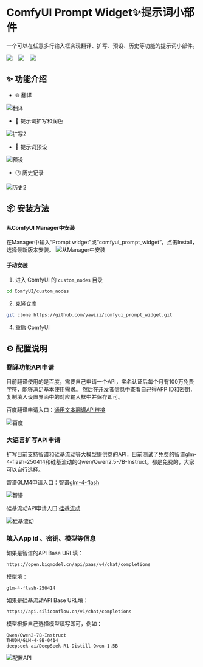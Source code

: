 


# ComfyUI Prompt Widget✨提示词小部件
一个可以在任意多行输入框实现翻译、扩写、预设、历史等功能的提示词小部件。    

<a href="https://space.bilibili.com/520680644"><img src="https://img.shields.io/badge/B%E7%AB%99-%E4%BD%BF%E7%94%A8%E8%AF%B4%E6%98%8E-blue?logo=bilibili&logoColor=2300A5DC&labelColor=%23FFFFFF"></a> &ensp;
<a href="https://v.douyin.com/gJnTFSw_tZI/"><img src="https://img.shields.io/badge/%E6%8A%96%E9%9F%B3-%E4%BD%BF%E7%94%A8%E8%AF%B4%E6%98%8E-blue?style=flat&logo=TikTok&logoColor=%2324292E&labelColor=%23FFFFFF"></a> &ensp;
<a href="https://qm.qq.com/cgi-bin/qm/qr?k=rLqiPclphF6D3aGc5Qu0bh6oPa8y0sjt&jump_from=webapi&authKey=JtSkQvgI9EZQPcZzmkqBSFkgregRcv56sz/Di637SxzpDHYtCbE8hQGAvk+EoxW"><img src="https://img.shields.io/badge/QQ%E7%BE%A4-15327075-blue?logo=QQ&logoColor=2300A5DC&labelColor=%23FFFFFF&link=https%3A%2F%2Fspace.bilibili.com%2F520680644"></a> &ensp;





## ✨ 功能介绍

- 🌐 翻译  

![翻译](https://github.com/user-attachments/assets/25767da7-42bf-47a4-aba0-95db9285a4bf)  

  
- 💫 提示词扩写和润色  

![扩写2](https://github.com/user-attachments/assets/942f3acc-8d4d-4e79-a7da-8e389f3d8437)


  
- 📒 提示词预设  

![预设](https://github.com/user-attachments/assets/65becfc3-ddc7-4ab5-946f-12a47cafa4b6)  

- 🕐 历史记录  

![历史2](https://github.com/user-attachments/assets/e20b60a7-4756-4a54-b6a2-c6253c28bfa0)



## 📦 安装方法

#### 从ComfyUI Manager中安装
在Manager中输入“Prompt widget”或“comfyui_prompt_widget”，点击Install，选择最新版本安装。
![从Manager中安装](https://github.com/user-attachments/assets/2c357c5a-ecf2-45ea-8eb0-f76ee975ea6c)



#### 手动安装

1. 进入 ComfyUI 的 `custom_nodes` 目录
```bash
cd ComfyUI/custom_nodes
```

2. 克隆仓库
```bash
git clone https://github.com/yawiii/comfyui_prompt_widget.git
```


4. 重启 ComfyUI

## ⚙️ 配置说明

### 翻译功能API申请
目前翻译使用的是百度，需要自己申请一个API，实名认证后每个月有100万免费字符，能够满足基本使用需求。 然后在开发者信息中查看自己得APP ID和密钥，复制填入设置界面中的对应输入框中并保存即可。   

百度翻译申请入口：[通用文本翻译API链接](https://fanyi-api.baidu.com/product/11)   


![百度](https://github.com/user-attachments/assets/f3fe2d2d-9507-4bff-887e-003f2e13a19c)


### 大语言扩写API申请
扩写目前支持智谱和硅基流动等大模型提供商的API，目前测试了免费的智谱glm-4-flash-250414和硅基流动的Qwen/Qwen2.5-7B-Instruct。都是免费的，大家可以自行选择。 

智谱GLM4申请入口：[智谱glm-4-flash](https://open.bigmodel.cn/dev/activities/free/glm-4-flash)  


![智谱](https://github.com/user-attachments/assets/d6eb29c0-8624-4bf2-96c4-33e99d096202)


硅基流动API申请入口:[硅基流动](https://cloud.siliconflow.cn/models)

![硅基流动](https://github.com/user-attachments/assets/a4cc680a-9c36-4d9e-80be-7b09f5c05842)


### 填入App id 、密钥、模型等信息
如果是智谱的API Base URL填：
```
https://open.bigmodel.cn/api/paas/v4/chat/completions
```
模型填：
```
glm-4-flash-250414
```

如果是硅基流动API Base URL填：
```
https://api.siliconflow.cn/v1/chat/completions
```
模型根据自己选择模型填写即可，例如：
```
Qwen/Qwen2-7B-Instruct
THUDM/GLM-4-9B-0414
deepseek-ai/DeepSeek-R1-Distill-Qwen-1.5B
```


![配置API](https://github.com/user-attachments/assets/0d5cfcad-8f04-4707-8f66-324169665d59)






